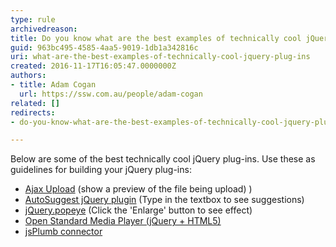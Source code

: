 ```yaml
---
type: rule
archivedreason: 
title: Do you know what are the best examples of technically cool jQuery plug-ins?
guid: 963bc495-4585-4aa5-9019-1db1a342816c
uri: what-are-the-best-examples-of-technically-cool-jquery-plug-ins
created: 2016-11-17T16:05:47.0000000Z
authors:
- title: Adam Cogan
  url: https://ssw.com.au/people/adam-cogan
related: []
redirects:
- do-you-know-what-are-the-best-examples-of-technically-cool-jquery-plug-ins

---
```


Below are some of the best technically cool jQuery plug-ins. Use these as guidelines for building your jQuery plug-ins:

* [Ajax Upload](http&#58;//www.zurb.com/playground/ajax_upload) (show a preview of the file being upload) )
* [AutoSuggest jQuery plugin](http&#58;//drew.tenderapp.com/kb/autosuggest-jquery-plugin) (Type in the textbox to see suggestions)
* [jQuery.popeye](http&#58;//www.avatar.co.nz/examples/jquery/popeye/) (Click the 'Enlarge' button to see effect)
* [Open Standard Media Player (jQuery + HTML5)](http&#58;//www.mediafront.org/project/osmplayer)
* [jsPlumb connector](http&#58;//morrisonpitt.com/jsPlumb/html/jquery/demo.html)


<!--endintro-->
